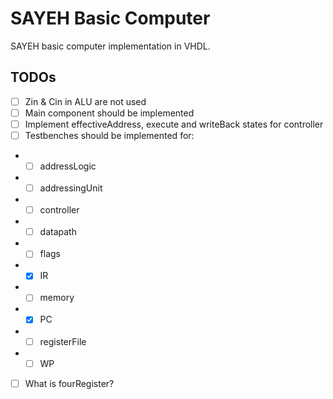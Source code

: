 # SAYEH Basic Computer

SAYEH basic computer implementation in VHDL.



TODOs
-----

- [ ] Zin & Cin in ALU are not used
- [ ] Main component should be implemented
- [ ] Implement effectiveAddress, execute and writeBack states for controller
- [ ] Testbenches should be implemented for:
- - [ ] addressLogic
- - [ ] addressingUnit
- - [ ] controller
- - [ ] datapath
- - [ ] flags
- - [X] IR
- - [ ] memory
- - [x] PC
- - [ ] registerFile
- - [ ] WP
- [ ] What is fourRegister?